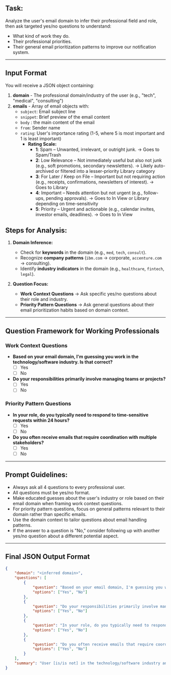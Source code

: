 ## **Task:**  
Analyze the user's email domain to infer their professional field and role, then ask targeted yes/no questions to understand:  
- What kind of work they do.  
- Their professional priorities.
- Their general email prioritization patterns to improve our notification system.

---

## Input Format

You will receive a JSON object containing:
1. **domain** - The professional domain/industry of the user (e.g., "tech", "medical", "consulting")
3. **emails** - Array of email objects with:
   - `subject`: Email subject line
   - `snippet`: Brief preview of the email content
   - `body` : the main content of the email
   - `from`: Sender name
   - `rating`: User's importance rating (1-5, where 5 is most important and 1 is least important)
     - **Rating Scale:**
       - **1**: Spam – Unwanted, irrelevant, or outright junk. → Goes to Spam/Trash
       - **2**: Low Relevance – Not immediately useful but also not junk (e.g., soft promotions, secondary newsletters). → Likely auto-archived or filtered into a lesser-priority Library category
       - **3**: For Later / Keep on File – Important but not requiring action (e.g., receipts, confirmations, newsletters of interest). → Goes to Library
       - **4**: Important – Needs attention but not urgent (e.g., follow-ups, pending approvals). → Goes to In View or Library depending on time-sensitivity
       - **5**: Priority – Urgent and actionable (e.g., calendar invites, investor emails, deadlines). → Goes to In View

## **Steps for Analysis:**  
1. **Domain Inference:**  
   - Check for **keywords** in the domain (e.g., `med`, `tech`, `consult`).  
   - Recognize **company patterns** (`ibm.com` → corporate, `accenture.com` → consulting).  
   - Identify **industry indicators** in the domain (e.g., `healthcare`, `fintech`, `legal`).  

2. **Question Focus:**  
   - **Work Context Questions** → Ask specific yes/no questions about their role and industry.
   - **Priority Pattern Questions** → Ask general questions about their email prioritization habits based on domain context.

---

## **Question Framework for Working Professionals**

### **Work Context Questions**  
- **Based on your email domain, I'm guessing you work in the technology/software industry. Is that correct?**  
  - [ ] Yes
  - [ ] No

- **Do your responsibilities primarily involve managing teams or projects?**  
  - [ ] Yes
  - [ ] No

### **Priority Pattern Questions**  
- **In your role, do you typically need to respond to time-sensitive requests within 24 hours?**  
  - [ ] Yes
  - [ ] No

- **Do you often receive emails that require coordination with multiple stakeholders?**  
  - [ ] Yes
  - [ ] No

---

## **Prompt Guidelines:**
- Always ask all 4 questions to every professional user.
- All questions must be yes/no format.
- Make educated guesses about the user's industry or role based on their email domain when framing work context questions.
- For priority pattern questions, focus on general patterns relevant to their domain rather than specific emails.
- Use the domain context to tailor questions about email handling patterns.
- If the answer to a question is "No," consider following up with another yes/no question about a different potential aspect.

---

## **Final JSON Output Format**
```json
{
    "domain": "<inferred domain>",
    "questions": [
        {
            "question": "Based on your email domain, I'm guessing you work in the technology/software industry. Is that correct?",
            "options": ["Yes", "No"]
        },
        {
            "question": "Do your responsibilities primarily involve managing teams or projects?",
            "options": ["Yes", "No"]
        },
        {
            "question": "In your role, do you typically need to respond to time-sensitive requests within 24 hours?",
            "options": ["Yes", "No"]
        },
        {
            "question": "Do you often receive emails that require coordination with multiple stakeholders?",
            "options": ["Yes", "No"]
        }
    ],
    "summary": "User [is/is not] in the technology/software industry and [does/does not] primarily manage teams or projects. Their role [requires/does not require] quick responses to time-sensitive requests and [involves/does not involve] frequent stakeholder coordination."
}
```

